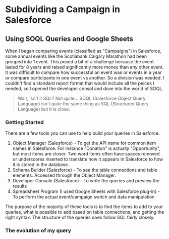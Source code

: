 # Subdividing a Campaign in Salesforce
## Using SOQL Queries and Google Sheets

When I began comparing events (classified as "Campaigns") in Salesforce, some annual events like the Scotiabank Calgary Marathon had been grouped into 1 event.  This posed a bit of a challenge because the event lasted for 8 years and raised significantly more money than any other event.  It was difficult to compare how successful an event was or events in a year or compare participants in one event vs another.  So a division was needed.  I couldn't find a standard report format that would include all the peices I needed, so I opened the developer consol and dove into the world of SOQL.  
> Wait, isn't it SQL?
> Not quite... SOQL (Salesforce Object Query Language) isn't quite the same thing as SQL (Structured Query Language) but it is close.

### Getting Started
There are a few tools you can use to help build your queries in Salesforce. 
1) Object Manager (Salesforce) - To get the API name for common item names in Salesforce.  For instance "Donation" is actually "Opportunity", but most items are closer.  Two word items often have spaces removed or underscores inserted to translate how it appears in Salesforce to how it is stored in the database.
2) Schema Builder (Salesforce) - To see the table connections and table elements.  Accessed through the Object Manager.
3) Developer Console (Salesforce) - To write the queries and preview the results
4) Spreadsheet Program (I used Google Sheets with Salesforce plug-in) - To perform the actual event/campaign switch and data manipulation

The purpose of the majority of these tools is to find the items to add to your queries, what is possible to add based on table connections, and getting the right syntax.  The structure of the queries does follow SQL fairly closely.

### The evolution of my query
